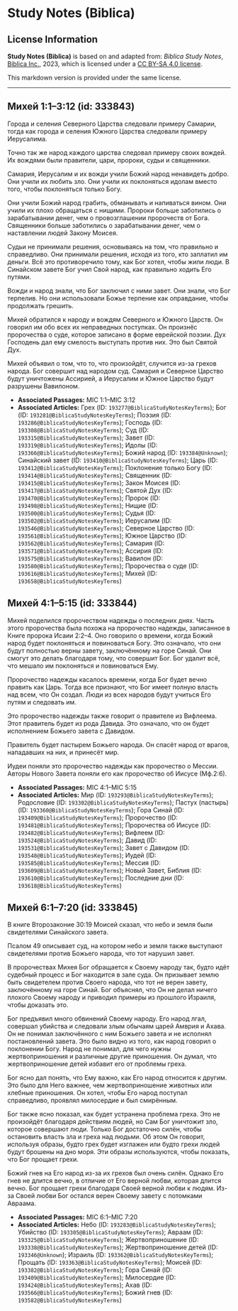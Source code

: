 # Study Notes (Biblica)

## License Information

**Study Notes (Biblica)** is based on and adapted from: _Biblica Study Notes_, [Biblica Inc.](https://www.biblica.com/), 2023, which is licensed under a [CC BY-SA 4.0 license](https://creativecommons.org/licenses/by-sa/4.0/legalcode.en).

This markdown version is provided under the same license.



--------------------------------

## Михей 1:1–3:12 (id: 333843)

Города и селения Северного Царства следовали примеру Самарии, тогда как города и селения Южного Царства следовали примеру Иерусалима.

Точно так же народ каждого царства следовал примеру своих вождей. Их вождями были правители, цари, пророки, судьи и священники.

Самария, Иерусалим и их вожди учили Божий народ ненавидеть добро. Они учили их любить зло. Они учили их поклоняться идолам вместо того, чтобы поклоняться только Богу.

Они учили Божий народ грабить, обманывать и напиваться вином. Они учили их плохо обращаться с нищими. Пророки больше заботились о зарабатывании денег, чем о провозглашении пророчеств от Бога. Священники больше заботились о зарабатывании денег, чем о наставлении людей Закону Моисея.

Судьи не принимали решения, основываясь на том, что правильно и справедливо. Они принимали решения, исходя из того, кто заплатил им деньги. Всё это противоречило тому, как Бог хотел, чтобы жили люди. В Синайском завете Бог учил Свой народ, как правильно ходить Его путями.

Вожди и народ знали, что Бог заключил с ними завет. Они знали, что Бог терпелив. Но они использовали Божье терпение как оправдание, чтобы продолжать грешить.

Михей обратился к народу и вождям Северного и Южного Царств. Он говорил им обо всех их неправедных поступках. Он произнёс пророчества о суде, которое записано в форме еврейской поэзии. Дух Господень дал ему смелость выступать против них. Это был Святой Дух.

Михей объявил о том, что то, что произойдёт, случится из\-за грехов народа. Бог совершит над народом суд. Самария и Северное Царство будут уничтожены Ассирией, а Иерусалим и Южное Царство будут разрушены Вавилоном.

* **Associated Passages:** MIC 1:1–MIC 3:12
* **Associated Articles:** Грех (ID: `193277@BiblicaStudyNotesKeyTerms`); Бог (ID: `193281@BiblicaStudyNotesKeyTerms`); Поэзия (ID: `193286@BiblicaStudyNotesKeyTerms`); Господь (ID: `193308@BiblicaStudyNotesKeyTerms`); Суд (ID: `193315@BiblicaStudyNotesKeyTerms`); Завет (ID: `193319@BiblicaStudyNotesKeyTerms`); Идолы (ID: `193366@BiblicaStudyNotesKeyTerms`); Божий народ (ID: `193384@Unknown`); Синайский завет (ID: `193410@BiblicaStudyNotesKeyTerms`); Царь (ID: `193412@BiblicaStudyNotesKeyTerms`); Поклонение только Богу (ID: `193414@BiblicaStudyNotesKeyTerms`); Священник (ID: `193415@BiblicaStudyNotesKeyTerms`); Закон Моисея (ID: `193417@BiblicaStudyNotesKeyTerms`); Святой Дух (ID: `193470@BiblicaStudyNotesKeyTerms`); Пророк (ID: `193498@BiblicaStudyNotesKeyTerms`); Нищие (ID: `193500@BiblicaStudyNotesKeyTerms`); Судья (ID: `193502@BiblicaStudyNotesKeyTerms`); Иерусалим (ID: `193546@BiblicaStudyNotesKeyTerms`); Северное Царство (ID: `193561@BiblicaStudyNotesKeyTerms`); Южное Царство (ID: `193562@BiblicaStudyNotesKeyTerms`); Самария (ID: `193571@BiblicaStudyNotesKeyTerms`); Ассирия (ID: `193575@BiblicaStudyNotesKeyTerms`); Вавилон (ID: `193580@BiblicaStudyNotesKeyTerms`); Пророчества о суде (ID: `193616@BiblicaStudyNotesKeyTerms`); Михей (ID: `193658@BiblicaStudyNotesKeyTerms`)

## Михей 4:1–5:15 (id: 333844)

Михей поделился пророчеством надежды о последних днях. Часть этого пророчества была похожа на пророчество надежды, записанное в Книге пророка Исаии 2:2–4\. Оно говорило о времени, когда Божий народ будет поклоняться и повиноваться Богу. Это означало, что они будут полностью верны завету, заключённому на горе Синай. Они смогут это делать благодаря тому, что совершит Бог. Бог удалит всё, что мешало им поклоняться и повиноваться Ему.

Пророчество надежды касалось времени, когда Бог будет вечно править как Царь. Тогда все признают, что Бог имеет полную власть над всем, что Он создал. Люди из всех народов будут учиться Его путям и следовать им.

Это пророчество надежды также говорит о правителе из Вифлеема. Этот правитель будет из рода Давида. Это означало, что он будет исполнением Божьего завета с Давидом.

Правитель будет пастырем Божьего народа. Он спасёт народ от врагов, нападавших на них, и принесёт мир.

Иудеи поняли это пророчество надежды как пророчество о Мессии. Авторы Нового Завета поняли его как пророчество об Иисусе (Мф.2:6\).

* **Associated Passages:** MIC 4:1–MIC 5:15
* **Associated Articles:** Мир (ID: `193293@BiblicaStudyNotesKeyTerms`); Родословие  (ID: `193302@BiblicaStudyNotesKeyTerms`); Пастух (пастырь) (ID: `193360@BiblicaStudyNotesKeyTerms`); Гора Синай (ID: `193409@BiblicaStudyNotesKeyTerms`); Пророчество (ID: `193481@BiblicaStudyNotesKeyTerms`); Пророчества об Иисусе (ID: `193482@BiblicaStudyNotesKeyTerms`); Вифлеем (ID: `193524@BiblicaStudyNotesKeyTerms`); Давид (ID: `193531@BiblicaStudyNotesKeyTerms`); Завет с Давидом (ID: `193548@BiblicaStudyNotesKeyTerms`); Иудей (ID: `193585@BiblicaStudyNotesKeyTerms`); Мессия (ID: `193609@BiblicaStudyNotesKeyTerms`); Новый Завет, Библия (ID: `193610@BiblicaStudyNotesKeyTerms`); Последние дни (ID: `193618@BiblicaStudyNotesKeyTerms`)

## Михей 6:1–7:20 (id: 333845)

В книге Второзаконие 30:19 Моисей сказал, что небо и земля были свидетелями Синайского завета.

Псалом 49 описывает суд, на котором небо и земля также выступают свидетелями против Божьего народа, что тот нарушил завет.

В пророчествах Михея Бог обращается к Своему народу так, будто идёт судебный процесс и Бог находится в зале суда. Он призывает землю быть свидетелем против Своего народа, что тот не верен завету, заключённому на горе Синай. Бог объяснял, что Он не делал ничего плохого Своему народу и приводил примеры из прошлого Израиля, чтобы доказать это.

Бог предъявил много обвинений Своему народу. Его народ лгал, совершал убийства и следовали злым обычаям царей Амврия и Ахава. Он не понимал заключённого с ним Божьего завета и не исполнял постановлений завета. Это было видно из того, как народ говорил о поклонении Богу. Народ не понимал, для чего нужны жертвоприношения и различные другие приношения. Он думал, что жертвоприношение детей избавит его от проблемы греха.

Бог ясно дал понять, что Ему важно, как Его народ относится к другим. Это было для Него важнее, чем жертвоприношение животных или хлебные приношения. Он хотел, чтобы Его народ поступал справедливо, проявлял милосердие и был смирённым.

Бог также ясно показал, как будет устранена проблема греха. Это не произойдёт благодаря действиям людей, но Сам Бог уничтожит зло, которое совершают люди. Только Бог достаточно силён, чтобы остановить власть зла и греха над людьми. Об этом Он говорит, используя образы, будто грех будет изглажен или будто грехи людей будут брошены на дно моря. Эти образы используются, чтобы показать, что Бог прощает грехи.

Божий гнев на Его народ из\-за их грехов был очень силён. Однако Его гнев не длится вечно, в отличие от Его верной любви, которая длится вечно. Бог прощает грехи благодаря Своей верной любви к людям. Из\-за Своей любви Бог остался верен Своему завету с потомками Авраама.

* **Associated Passages:** MIC 6:1–MIC 7:20
* **Associated Articles:** Небо (ID: `193283@BiblicaStudyNotesKeyTerms`); Убийство (ID: `193305@BiblicaStudyNotesKeyTerms`); Авраам (ID: `193325@BiblicaStudyNotesKeyTerms`); Жертвоприношение (ID: `193338@BiblicaStudyNotesKeyTerms`); Жертвоприношение детей (ID: `193346@Unknown`); Израиль (ID: `193362@BiblicaStudyNotesKeyTerms`); Прощать (ID: `193363@BiblicaStudyNotesKeyTerms`); Моисей (ID: `193382@BiblicaStudyNotesKeyTerms`); Гора Синай (ID: `193409@BiblicaStudyNotesKeyTerms`); Милосердие (ID: `193424@BiblicaStudyNotesKeyTerms`); Ахав (ID: `193566@BiblicaStudyNotesKeyTerms`); Божий гнев (ID: `193582@BiblicaStudyNotesKeyTerms`)

